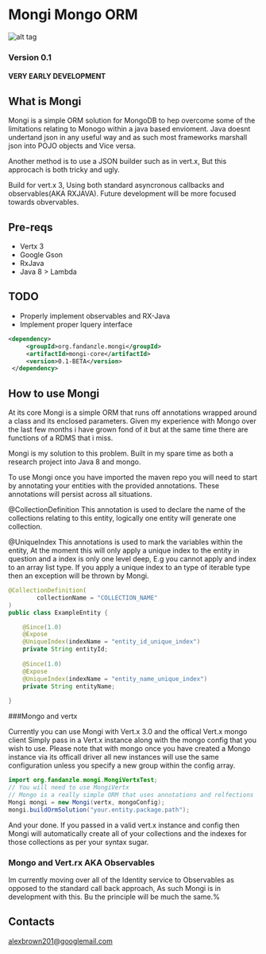 # Mongi Mongo ORM

![alt tag](https://circleci.com/gh/stump201/mongiORM.svg?style=shield&circle-token=:circle-token)

### Version 0.1
#### VERY EARLY DEVELOPMENT
## What is Mongi
Mongi is a simple ORM solution for MongoDB to hep overcome some of the limitations relating to Monogo within a java based envioment. Java doesnt undertand json in any useful way and as such most frameworks marshall json into POJO objects and Vice versa. 

Another method is to use a JSON builder such as in vert.x, But this approcach is both tricky and ugly.

Build for vert.x 3, Using both standard asyncronous callbacks and observables(AKA RXJAVA). Future development will be more focused towards obvervables.

## Pre-reqs

- Vertx 3
- Google Gson
- RxJava 
- Java 8 > Lambda

## TODO

- Properly implement observables and RX-Java
- Implement proper Iquery interface


```xml
<dependency>
     <groupId>org.fandanzle.mongi</groupId>
     <artifactId>mongi-core</artifactId>
     <version>0.1-BETA</version>
 </dependency>

```

## How to use Mongi

At its core Mongi is a simple ORM that runs off annotations wrapped around a class and its enclosed parameters. Given my experience with Mongo over the last few months i have grown fond of it but at the same time there are functions of a RDMS that i miss. 

Mongi is my solution to this problem. Built in my spare time as both a research project into Java 8 and mongo.

To use Mongi once you have imported the maven repo you will need to start by annotating your entities with the provided annotations. These annotations will persist across all situations.

@CollectionDefinition 
This annotation is used to declare the name of the collections relating to this entity, logically one entity will generate one collection.

@UniqueIndex
This annotations is used to mark the variables within the entity, At the moment this will only apply a unique index to the entity in question and a index is only one level deep, E.g you cannot apply and index to an array list type. If you apply a unique index to an type of iterable type then an exception will be thrown by Mongi.


```Java
@CollectionDefinition(
        collectionName = "COLLECTION_NAME"
)
public class ExampleEntity {

    @Since(1.0)
    @Expose
    @UniqueIndex(indexName = "entity_id_unique_index")
    private String entityId;
    
    @Since(1.0)
    @Expose
    @UniqueIndex(indexName = "entity_name_unique_index")
    private String entityName;
    
}
```

###Mongo and vertx

Currently you can use Mongi with Vert.x 3.0 and the offical Vert.x mongo client
Simply pass in a Vert.x instance along with the mongo config that you wish to use. Please note that with mongo once you have created a Mongo instance via its officall driver all new instances will use the same configuration unless you specify a new group within the config array.

```Java
import org.fandanzle.mongi.MongiVertxTest;
// You will need to use MongiVertx
// Mongo is a really simple ORM that uses annotations and relfections
Mongi mongi = new Mongi(vertx, mongoConfig);
mongi.buildOrmSolution("your.entity.package.path");
```
And your done. If you passed in a valid vert.x instance and config then Mongi will automatically create all of your collections and the indexes for those collections as per your syntax sugar.

### Mongo and Vert.rx  AKA Observables

Im currently moving over all of the Identity service to Observables as opposed to the standard call back approach, As such Mongi is in development with this. Bu the principle will be much the same.%  

## Contacts
alexbrown201@googlemail.com